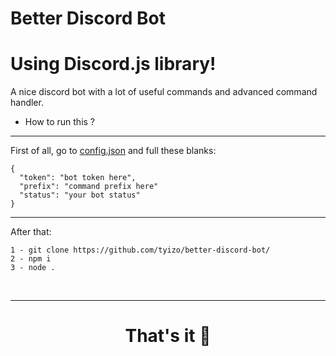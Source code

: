 # Better Discord Bot
<h1> Using Discord.js library!</h1>

A nice discord bot with a lot of useful commands and advanced command handler.

- How to run this ?
<hr>
First of all, go to 
<a href="https://github.com/tyizo/better-discord-bot/blob/main/config.json">config.json</a> 
and full these blanks:
<br>

```
{
  "token": "bot token here",
  "prefix": "command prefix here"
  "status": "your bot status"
}

```
<hr>

After that:
<br>
```
1 - git clone https://github.com/tyizo/better-discord-bot/
2 - npm i
3 - node .
```
<br>
<hr>
<h1 align="center">That's it 🚀</h1>
